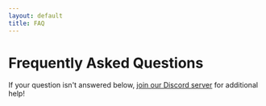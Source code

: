 ```yaml
---
layout: default
title: FAQ
---
```



# Frequently Asked Questions

If your question isn't answered below, [join our Discord server](https://discord.gg/4EzY2hmrTF) for additional help!
